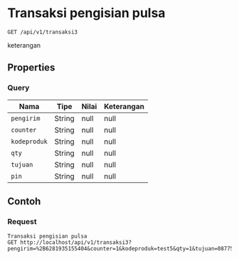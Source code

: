 # Transaksi pengisian pulsa
```http
GET /api/v1/transaksi3
```
keterangan
## Properties
### Query
Nama | Tipe | Nilai | Keterangan
--- | --- | --- | ---
<code>pengirim</code> | String | null | null
<code>counter</code> | String | null | null
<code>kodeproduk</code> | String | null | null
<code>qty</code> | String | null | null
<code>tujuan</code> | String | null | null
<code>pin</code> | String | null | null

## Contoh

### Request
```http
Transaksi pengisian pulsa
GET http://localhost/api/v1/transaksi3?pengirim=%2B6281935155404&counter=1&kodeproduk=test5&qty=1&tujuan=087758437457&pin=1234
```
